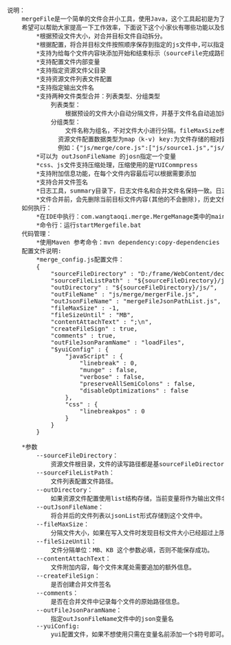 <pre>
说明：
	mergeFile是一个简单的文件合并小工具，使用Java，这个工具起初是为了项目中使用，后来感觉效果还不错，想把这个小工具分享出来
	希望可以帮助大家提高一下工作效率，下面说下这个小家伙有哪些功能以及使用：
		*根据预设文件大小，对合并目标文件自动拆分。
		*根据配置，将合并目标文件按照顺序保存到指定的js文件中,可以指定变量名
		*支持为给每个文件内容块添加开始和结束标示（sourceFile完成路径）,用来区分
		*支持配置文件内部变量
		*支持指定资源文件父目录
		*支持资源文件列表文件配置
		*支持指定输出文件名
		*支持两种文件类型合并：列表类型、分组类型
			列表类型：
				根据预设的文件大小自动分隔文件，并基于文件名自动追加索引。例如： mergeFile.js,mergeFile_1.js,mergeFile_2.js ....
			分组类型：
				文件名称为组名，不对文件大小进行分隔，fileMaxSize参数设置为-1即可
			  资源文件配置数据类型为map（k-v) key:为文件存储的相对路径；value:是资源文件列表信息
			  例如：{"js/merge/core.js":["js/source1.js","js/source2.js",...]}
		*可以为 outJsonFileName 的josn指定一个变量
		*css、js文件支持压缩处理，压缩使用的是YUICommpress
		*支持附加信息功能，在每个文件内容最后可以根据需要添加
		*支持合并文件签名
		*日志工具，summary目录下，日志文件名和合并文件名保持一致。日志文件不会自动删除
		*文件合并前，会先删除当前目标文件内容(其他的不会删除)，历史文件不会删除。		
	如何执行：
		*在IDE中执行：com.wangtaoqi.merge.MergeManage类中的main函数
		*命令行：运行startMergefile.bat
	代码管理：
		*使用Maven 参考命令：mvn dependency:copy-dependencies  package
	配置文件说明:
		*merge_config.js配置文件：
		{
			"sourceFileDirectory" : "D:/frame/WebContent/decision/", 
			"sourceFileListPath" : "${sourceFileDirectory}/js/path_map.json",
			"outDirectory" : "${sourceFileDirectory}/js/",
			"outFileName" : "js/merge/mergerFile.js",
			"outJsonFileName" : "mergeFileJsonPathList.js",
			"fileMaxSize" : -1,
			"fileSizeUntil" : "MB",
			"contentAttachText" : ";\n",
			"createFileSign" : true,
			"comments" : true,	
			"outFileJsonParamName" : "loadFiles",
			"$yuiConfig" : {
				"javaScript" : {
					"linebreak" : 0,
					"munge" : false,
					"verbose" : false,
					"preserveAllSemiColons" : false,
					"disableOptimizations" : false
				},
				"css" : {
					"linebreakpos" : 0
				}
			}
		}

	*参数
		--sourceFileDirectory：
			资源文件根目录，文件的读写路径都是基sourceFileDirectory之上进行的。
		--sourceFileListPath：
			文件列表配置文件路径。
		--outDirectory：   
			如果资源文件配置使用list结构存储，当前变量将作为输出文件名，否则以配置文件为主。
		--outJsonFileName：
			将合并后的文件列表以jsonList形式存储到这个文件中。
		--fileMaxSize：
			分隔文件大小，如果在写入文件时发现目标文件大小已经超过上限，将新建一个文件，否则继续写入。 -1:忽略文件大小。
		--fileSizeUntil：
			文件分隔单位：MB、KB 这个参数必填，否则不能保存成功。
		--contentAttachText：
			文件附加内容，每个文件末尾处需要追加的额外信息。
		--createFileSign：
			是否创建合并文件签名
		--comments：
			是否在合并文件中记录每个文件的原始路径信息。
		--outFileJsonParamName：
			指定outJsonFileName文件中的json变量名
		--yuiConfig:
			yui配置文件，如果不想使用只需在变量名前添加一个$符号即可。
		
</pre>
